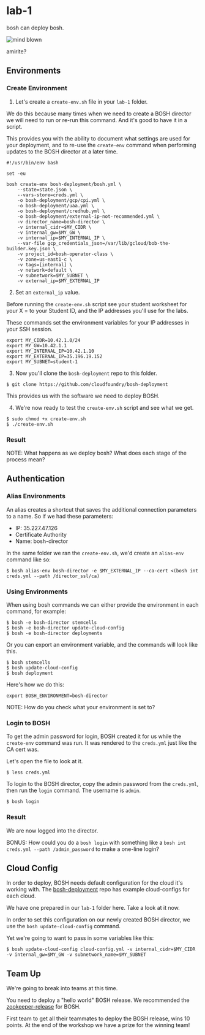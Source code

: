 # lab-1

bosh can deploy bosh.

![mind blown][mind-blown]

amirite?

## Environments

### Create Environment

1. Let's create a `create-env.sh` file in your `lab-1` folder.

We do this because many times when we need to create a BOSH director we will
need to run or re-run this command.  And it's good to have it in a script.

This provides you with the ability to document what settings are used for your
deployment, and to re-use the `create-env` command when performing updates to
the BOSH director at a later time.

```
#!/usr/bin/env bash

set -eu

bosh create-env bosh-deployment/bosh.yml \
    --state=state.json \
    --vars-store=creds.yml \
    -o bosh-deployment/gcp/cpi.yml \
    -o bosh-deployment/uaa.yml \
    -o bosh-deployment/credhub.yml \
    -o bosh-deployment/external-ip-not-recommended.yml \
    -v director_name=bosh-director \
    -v internal_cidr=$MY_CIDR \
    -v internal_gw=$MY_GW \
    -v internal_ip=$MY_INTERNAL_IP \
    --var-file gcp_credentials_json=/var/lib/gcloud/bob-the-builder.key.json \
    -v project_id=bosh-operator-class \
    -v zone=us-east1-c \
    -v tags=[internal] \
    -v network=default \
    -v subnetwork=$MY_SUBNET \
    -v external_ip=$MY_EXTERNAL_IP
```

2. Set an `external_ip` value.

Before running the `create-env.sh` script see your student worksheet for your
X = to your Student ID, and the IP addresses you'll use for the labs.

These commands set the environment variables for your IP addresses in your
SSH session.

```
export MY_CIDR=10.42.1.0/24
export MY_GW=10.42.1.1
export MY_INTERNAL_IP=10.42.1.10
export MY_EXTERNAL_IP=35.196.19.152
export MY_SUBNET=student-1
```

3. Now you'll clone the `bosh-deployment` repo to this folder.

```
$ git clone https://github.com/cloudfoundry/bosh-deployment
```

This provides us with the software we need to deploy BOSH.

4. We're now ready to test the `create-env.sh` script and see what we get.

```
$ sudo chmod +x create-env.sh
$ ./create-env.sh
```

### Result

NOTE: What happens as we deploy bosh?  What does each stage of the process mean?

## Authentication

### Alias Environments

An alias creates a shortcut that saves the additional connection parameters to a name.  So if we had these parameters:

  * IP: 35.227.47.126
  * Certificate Authority
  * Name: bosh-director

In the same folder we ran the `create-env.sh`, we'd create an `alias-env` command like so:

```
$ bosh alias-env bosh-director -e $MY_EXTERNAL_IP --ca-cert <(bosh int creds.yml --path /director_ssl/ca)
```

### Using Environments

When using bosh commands we can either provide the environment in each command,
for example:

```
$ bosh -e bosh-director stemcells
$ bosh -e bosh-director update-cloud-config
$ bosh -e bosh-director deployments
```

Or you can export an environment variable, and the commands will look like this.

```
$ bosh stemcells
$ bosh update-cloud-config
$ bosh deployment
```

Here's how we do this:

```
export BOSH_ENVIRONMENT=bosh-director
```

NOTE: How do you check what your environment is set to?

### Login to BOSH

To get the admin password for login, BOSH created it for us while the `create-env` command was run.  It was rendered to the `creds.yml` just like the CA cert was.

Let's open the file to look at it.

```
$ less creds.yml
```

To login to the BOSH director, copy the admin password from the `creds.yml`, then run the `login` command.  The username is `admin`.

```
$ bosh login
```

### Result

We are now logged into the director.

BONUS: How could you do a `bosh login` with something like a
`bosh int creds.yml --path /admin_password` to make a one-line login?

## Cloud Config

In order to deploy, BOSH needs default configuration for the cloud it's working
with.  The [bosh-deployment][cloud-config] repo has example
cloud-configs for each cloud.

We have one prepared in our `lab-1` folder here.  Take a look at it now.

In order to set this configuration on our newly created BOSH director, we use
the `bosh update-cloud-config` command.

Yet we're going to want to pass in some variables like this:

```
$ bosh update-cloud-config cloud-config.yml -v internal_cidr=$MY_CIDR -v internal_gw=$MY_GW -v subnetwork_name=$MY_SUBNET
```

## Team Up

We're going to break into teams at this time.

You need to deploy a "hello world" BOSH release.  We recommended the
[zookeeper-release][zookeeper-release] for BOSH.

First team to get all their teammates to deploy the BOSH release, wins 10
points.  At the end of the workshop we have a prize for the winning team!

[//]: # (Links)

[cloud-config]: https://github.com/cloudfoundry/bosh-deployment#ops-files
[zookeeper-release]: https://github.com/cppforlife/zookeeper-release
[mind-blown]: https://github.com/starkandwayne/operator-workshop/raw/master/images/mind-blown.gif "Mind Blown"
[lab-2]: https://github.com/starkandwayne/operator-workshop/tree/master/student/lab-2
